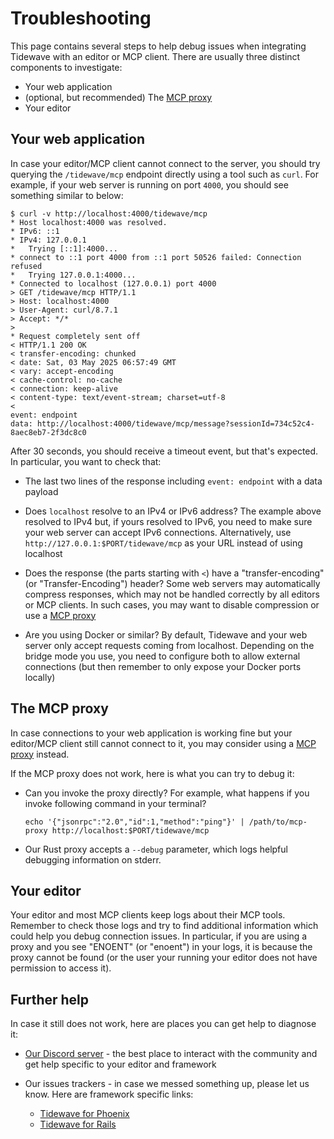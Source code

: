 # Troubleshooting

This page contains several steps to help debug issues when integrating Tidewave with an editor or MCP client. There are usually three distinct components to investigate:

* Your web application
* (optional, but recommended) The [MCP proxy](../guides/mcp_proxy.md)
* Your editor

## Your web application

In case your editor/MCP client cannot connect to the server, you should try querying the `/tidewave/mcp` endpoint directly using a tool such as `curl`. For example, if your web server is running on port `4000`, you should see something similar to below:

```
$ curl -v http://localhost:4000/tidewave/mcp
* Host localhost:4000 was resolved.
* IPv6: ::1
* IPv4: 127.0.0.1
*   Trying [::1]:4000...
* connect to ::1 port 4000 from ::1 port 50526 failed: Connection refused
*   Trying 127.0.0.1:4000...
* Connected to localhost (127.0.0.1) port 4000
> GET /tidewave/mcp HTTP/1.1
> Host: localhost:4000
> User-Agent: curl/8.7.1
> Accept: */*
>
* Request completely sent off
< HTTP/1.1 200 OK
< transfer-encoding: chunked
< date: Sat, 03 May 2025 06:57:49 GMT
< vary: accept-encoding
< cache-control: no-cache
< connection: keep-alive
< content-type: text/event-stream; charset=utf-8
<
event: endpoint
data: http://localhost:4000/tidewave/mcp/message?sessionId=734c52c4-8aec8eb7-2f3dc8c0
```

After 30 seconds, you should receive a timeout event, but that's expected. In particular, you want to check that:

* The last two lines of the response including `event: endpoint` with a data payload

* Does `localhost` resolve to an IPv4 or IPv6 address? The example above resolved to IPv4 but, if yours resolved to IPv6, you need to make sure your web server can accept IPv6 connections. Alternatively, use `http://127.0.0.1:$PORT/tidewave/mcp` as your URL instead of using localhost

* Does the response (the parts starting with `<`) have a "transfer-encoding" (or "Transfer-Encoding") header? Some web servers may automatically compress responses, which may not be handled correctly by all editors or MCP clients. In such cases, you may want to disable compression or use a [MCP proxy](../guides/mcp_proxy.md)

* Are you using Docker or similar? By default, Tidewave and your web server only accept requests coming from localhost. Depending on the bridge mode you use, you need to configure both to allow external connections (but then remember to only expose your Docker ports locally)

## The MCP proxy

In case connections to your web application is working fine but your editor/MCP client still cannot connect to it, you may consider using a [MCP proxy](../guides/mcp_proxy.md) instead.

If the MCP proxy does not work, here is what you can try to debug it:

  * Can you invoke the proxy directly? For example, what happens if you invoke following command in your terminal?
    ```
    echo '{"jsonrpc":"2.0","id":1,"method":"ping"}' | /path/to/mcp-proxy http://localhost:$PORT/tidewave/mcp
    ```
  * Our Rust proxy accepts a `--debug` parameter, which logs helpful debugging information on stderr.

## Your editor

Your editor and most MCP clients keep logs about their MCP tools. Remember to check those logs and try to find additional information which could help you debug connection issues. In particular, if you are using a proxy and you see "ENOENT" (or "enoent") in your logs, it is because the proxy cannot be found (or the user your running your editor does not have permission to access it).

## Further help

In case it still does not work, here are places you can get help to diagnose it:

* [Our Discord server](https://discord.gg/5GhK7E54yA) - the best place to interact with the community and get help specific to your editor and framework

* Our issues trackers - in case we messed something up, please let us know. Here are framework specific links:
  * [Tidewave for Phoenix](https://github.com/tidewave-ai/tidewave_phoenix/issues)
  * [Tidewave for Rails](https://github.com/tidewave-ai/tidewave_rails/issues)
